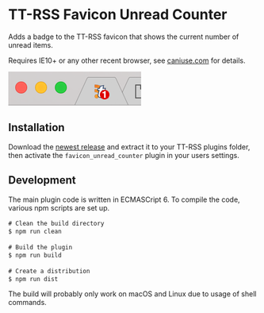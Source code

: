 # TT-RSS Favicon Unread Counter

Adds a badge to the TT-RSS favicon that shows the current number of unread items.

Requires IE10+ or any other recent browser, see [caniuse.com](http://caniuse.com/#feat=mutationobserver) for details.

![Screenshot](screenshot.png)

## Installation

Download the [newest release](https://github.com/Strayer/tt-rss-favicon-unread-counter/releases) and extract it to your TT-RSS plugins folder, then activate the `favicon_unread_counter` plugin in your users settings.

## Development

The main plugin code is written in ECMASCript 6. To compile the code, various npm scripts are set up.

```
# Clean the build directory
$ npm run clean

# Build the plugin
$ npm run build

# Create a distribution
$ npm run dist
```

The build will probably only work on macOS and Linux due to usage of shell commands.
